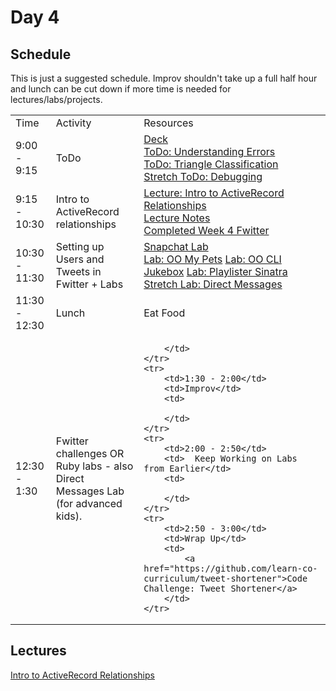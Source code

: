 # Day 4

## Schedule

This is just a suggested schedule. Improv shouldn't take up a full half hour and lunch can be cut down if more time is needed for lectures/labs/projects.

<table>
    <tr>
        <td>Time</td>
        <td>Activity</td>
        <td>Resources</td>
    </tr>
    <tr>
        <td>9:00 - 9:15</td>
        <td>ToDo</td>
        <td>
            <a href="https://docs.google.com/presentation/d/1Sos3uHD0xYstwN5VfNfhT_jGmdcR7GqhJqEP9Mw5ARs/edit?usp=sharing"> Deck</a>
            <br>
            <a href="https://github.com/learn-co-curriculum/hs-understanding-errors">ToDo: Understanding Errors</a>
            <br>
            <a href="https://github.com/learn-co-curriculum/triangle-classification">ToDo: Triangle Classification</a>
            <br>
            <a href="https://github.com/learn-co-curriculum/debug-me">Stretch ToDo: Debugging</a>
        </td>
    </tr>
    <tr>
        <td>9:15 - 10:30</td>
        <td>Intro to ActiveRecord relationships</td>
        <td>
            <a href="lectures/intro-to-activerecord-relationships/LECTURE.md">Lecture: Intro to ActiveRecord Relationships</a>
            <br>
            <a href="lectures/intro-to-activerecord-relationships">Lecture Notes</a>
            <br>
            <a href="https://github.com/learn-co-curriculum/hs-advanced-ruby-sinatra-template/tree/week-4">Completed Week 4 Fwitter</a>
        </td>
    </tr>
    <tr>
        <td>10:30 - 11:30</td>
        <td>Setting up Users and Tweets in Fwitter + Labs</td>
        <td>
            <a href="https://github.com/learn-co-curriculum/hs-advanced-software-engineering-snapchat"> Snapchat Lab</a></br>
            <a href="https://github.com/learn-co-curriculum/OO-my-pets">Lab: OO My Pets</a>
            <a href="https://github.com/learn-co-curriculum/jukebox-cli">Lab: OO CLI Jukebox</a>
            <a href="https://github.com/learn-co-curriculum/playlister-sinatra">Lab: Playlister Sinatra</a>
            <a href="https://github.com/learn-co-curriculum/hs-fwitter-ar-relationships-lab">Stretch Lab: Direct Messages</a>
        </td>
    </tr>
    <tr>
        <td>11:30 - 12:30</td>
        <td>Lunch</td>
        <td>
            Eat Food
        </td>
    </tr>
    <tr>
        <td>12:30 - 1:30</td>
        <td>Fwitter challenges OR Ruby labs - also Direct Messages Lab (for advanced kids).</td>
        <td>
            
        </td>
    </tr>
    <tr>
        <td>1:30 - 2:00</td>
        <td>Improv</td>
        <td>

        </td>
    </tr>
    <tr>
        <td>2:00 - 2:50</td>
        <td>  Keep Working on Labs from Earlier</td>
        <td>

        </td>
    </tr>
    <tr>
        <td>2:50 - 3:00</td>
        <td>Wrap Up</td>
        <td>
            <a href="https://github.com/learn-co-curriculum/tweet-shortener">Code Challenge: Tweet Shortener</a>
        </td>
    </tr>
</table>

## Lectures
[Intro to ActiveRecord Relationships](lectures/intro-to-activerecord-relationships)